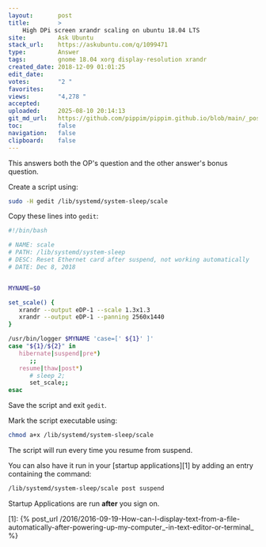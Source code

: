 ```yaml
---
layout:       post
title:        >
    High DPi screen xrandr scaling on ubuntu 18.04 LTS
site:         Ask Ubuntu
stack_url:    https://askubuntu.com/q/1099471
type:         Answer
tags:         gnome 18.04 xorg display-resolution xrandr
created_date: 2018-12-09 01:01:25
edit_date:    
votes:        "2 "
favorites:    
views:        "4,278 "
accepted:     
uploaded:     2025-08-10 20:14:13
git_md_url:   https://github.com/pippim/pippim.github.io/blob/main/_posts/2018/2018-12-09-High-DPi-screen-xrandr-scaling-on-ubuntu-18.04-LTS.md
toc:          false
navigation:   false
clipboard:    false
---
```


This answers both the OP's question and the other answer's bonus question.



Create a script using:

``` bash
sudo -H gedit /lib/systemd/system-sleep/scale
```

Copy these lines into `gedit`:

``` bash
#!/bin/bash

# NAME: scale
# PATH: /lib/systemd/system-sleep
# DESC: Reset Ethernet card after suspend, not working automatically
# DATE: Dec 8, 2018


MYNAME=$0

set_scale() {
   xrandr --output eDP-1 --scale 1.3x1.3
   xrandr --output eDP-1 --panning 2560x1440
}

/usr/bin/logger $MYNAME 'case=[' ${1}' ]'
case "${1}/${2}" in
   hibernate|suspend|pre*)
      ;;
   resume|thaw|post*)
      # sleep 2;
      set_scale;;
esac
```

Save the script and exit `gedit`.

Mark the script executable using:

``` bash
chmod a+x /lib/systemd/system-sleep/scale
```

The script will run every time you resume from suspend.

You can also have it run in your [startup applications][1] by adding an entry containing the command:

``` bash
/lib/systemd/system-sleep/scale post suspend
```

Startup Applications are run **after** you sign on.

  [1]: {% post_url /2016/2016-09-19-How-can-I-display-text-from-a-file-automatically-after-powering-up-my-computer_-in-text-editor-or-terminal_ %}
